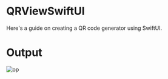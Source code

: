 # QRViewSwiftUI
Here's a guide on creating a QR code generator using SwiftUI.

# Output
![op](https://github.com/TheAppWizard/QRViewSwiftUI/assets/70090469/0b0bcad9-f592-4311-b5c9-ada553271c5e)
